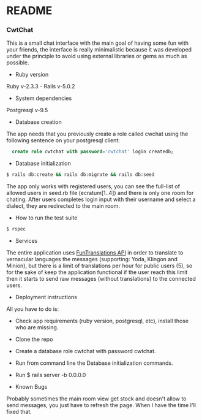 # README

### CwtChat
This is a small chat interface with the main goal of having some fun with your friends, the interface is really minimalistic because it was developed under the principle to avoid using external libraries or gems as much as possible.

* Ruby version

Ruby v-2.3.3 - Rails v-5.0.2

* System dependencies

Postgresql v-9.5

* Database creation

The app needs that you previously create a role called cwchat using the following sentence on your postgresql client:

```sql
  create role cwtchat with password='cwtchat' login createdb;
```

* Database initialization

```sh
$ rails db:create && rails db:migrate && rails db:seed
```
The app only works with registered users, you can see the full-list of allowed users in seed.rb file (ecratum[1..4]) and there is only one room for chating. After users completes login input with their username and select a dialect, they are redirected to the main room.

* How to run the test suite

```sh
$ rspec
```

* Services

The entire application uses [FunTranslations API](http://funtranslations.com/api) in order to translate to vernacular languages the messages (supporting: Yoda, Klingon and Minion), but there is a limit of translations per hour for public users (5), so for the sake of keep the application functional if the user reach this limit then it starts to send raw messages (without translations) to the connected users.

* Deployment instructions

All you have to do is:
* Check app requirements (ruby version, postgresql, etc), install those who are missing.
* Clone the repo
* Create a database role cwtchat with password cwtchat.
* Run from command line the Database initialization commands.
* Run $ rails server -b 0.0.0.0

* Known Bugs

Probably sometimes the main room view get stock and doesn't allow to send messages, you just have to refresh the page. When I have the time I'll fixed that.

